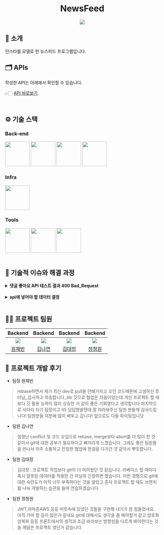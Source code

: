 

<div align="center">

<!-- logo -->

# NewsFeed


[<img src="https://img.shields.io/badge/프로젝트 기간-2025.02.10~2025.02.20-blue?style=flat&logo=&logoColor=white" />]()

</div> 

## 📝 소개
인스타를 모델로 한 뉴스피드 프로그램입니다.



## 🗂️ APIs
작성한 API는 아래에서 확인할 수 있습니다.

👉🏻 [API 바로보기](https://teamsparta.notion.site/18-19a2dc3ef51480caa081fd3986e05f14)


<br />

## ⚙ 기술 스택
### Back-end
<div>
<img src="https://github.com/yewon-Noh/readme-template/blob/main/skills/Java.png?raw=true" width="80">
<img src="https://github.com/yewon-Noh/readme-template/blob/main/skills/SpringBoot.png?raw=true" width="80">
<img src="https://github.com/yewon-Noh/readme-template/blob/main/skills/SpringDataJPA.png?raw=true" width="80">
<img src="https://github.com/yewon-Noh/readme-template/blob/main/skills/Mysql.png?raw=true" width="80">
</div>

### Infra
<div>
<img src="https://github.com/yewon-Noh/readme-template/blob/main/skills/AWSEC2.png?raw=true" width="80">
</div>

### Tools
<div>
<img src="https://github.com/yewon-Noh/readme-template/blob/main/skills/Github.png?raw=true" width="80">
<img src="https://github.com/yewon-Noh/readme-template/blob/main/skills/Notion.png?raw=true" width="80">
<img src="https://github.com/yewon-Noh/readme-template/blob/main/skills/Postman.png?raw=true" width="80">
</div>

<br />
 
## 🤔 기술적 이슈와 해결 과정

<details>
<summary><strong>댓글 좋아요 API 테스트 결과 400 Bad_Request</strong></summary>

### 💥 문제
댓글의 좋아요 API 테스트를 위해 댓글 작성 후, 댓글 작성자와 다른 사용자 토큰을 받아 좋아요 API 테스트를 실행한 결과, 콘솔 창에는 아무 에러도 없었지만 응답은 계속 `400 Bad Request`를 반환함.

#### 응답 코드 예시
```json
{
    "timestamp": "2025-02-19T11:45:54.129+00:00",
    "status": 400,
    "error": "Bad Request",
    "path": "/5/likes"
}
```
<br />

### 💥 원인
1. `comment` 엔티티에서 댓글의 좋아요 수를 저장하는 `likes_cnt` 필드가 `null`로 저장됨.
    
    **기존 코드:**
    ```java
    @Column(name = "likes_cnt")
    private Long likeCnt;
    ```
   
2. 본인 댓글에 좋아요를 누르면 에러가 발생하도록 구현하려 했으나, 잘못된 부정 연산자로 인해 오히려 남의 댓글에 좋아요를 하면 에러가 발생하는 문제 발생.
    
    **기존 코드:**
    ```java
    // 사용자의 댓글인지 검증
    if (!comment.getUser().getId().equals(userId)) {
        throw new ResponseStatusException(HttpStatus.BAD_REQUEST, "It's your feed");
    }
    ```
<br />

### 💡 해결
1. `likes_cnt` 값을 `0`으로 초기화하여 `null` 문제 해결.
    
    **수정 코드:**
    ```java
    @Column(name = "likes_cnt")
    private Long likeCnt = 0L;
    ```

2. 검증 로직에서 부정 연산자 제거하여 본인 댓글에만 좋아요를 할 수 없도록 수정.
    
    **수정 코드:**
    ```java
    // 사용자의 댓글인지 검증
    if (comment.getUser().getId().equals(userId)) {
        throw new ForbiddenException("본인이 작성한 댓글은 좋아요할 수 없습니다.");
    }
    ```
</details>

<br />

<details>
<summary><strong>api에 넣어야 할 데이터 결정</strong></summary>
</details>



<br />

## 💁‍♂️ 프로젝트 팀원
|                     Backend                     |                   Backend                    |                    Backend                     |                    Backend                     |
|:-----------------------------------------------:|:--------------------------------------------:|:----------------------------------------------:|:----------------------------------------------:|
| ![](https://github.com/wonchaebin.png?size=120) | ![](https://github.com/kny5579.png?size=120) | ![](https://github.com/Doritos38.png?size=120) | ![](https://github.com/ChungwonJ.png?size=120) |
|       [원채빈](https://github.com/wonchaebin)    |     [김나연](https://github.com/kny5579)      |    [김대정](https://github.com/Doritos38)       |      [정청원](https://github.com/ChungwonJ)      |


## 💬 프로젝트 개발 후기
* 팀장 원채빈
>rebase하면서 제가 최신 dev로 pull을 안해가지고 꼬인 코드때문에 고생하신 튜터님,,감사하고 죄송합니다,,bb 깃으로 협업은 처음이었는데 개인 프로젝트 할 때 보다 깃 활용 능력이 많이 상승한 거 같아 좋은 기회였다고 생각합니다 마지막으로 사다리 타기 팀장이고 I라 답답했을텐데 잘 따라와주신 팀원 분들께 감사드립니다! 팀원분들 덕분에 많이 배우고 갑니다! 앞으로도 다들 파이팅입니닷

* 팀원 김나연
> 엄청난 conflict 및 코드 꼬임으로 rebase, merge보다 abort를 더 많이 한 것 같아서  git에 대한 공부가 필요하다고 뼈저리게 느꼈습니다. 그래도 좋은 팀원들을 만나서 자주 소통하고 진정한 협업에 한걸음 다가간 것 같아서 뿌듯합니다.

* 팀원 김대정
> 김대정 : 프로젝트 작업보다 git이 더 어려웠던 것 같습니다. 리베이스 할 때마다 혹시 잘못된 데이터를 적용한 건 아닐까 긴장하면 했습니다. 이번 경험으로 git에 대한 숙련도가 아직 너무 부족하다는 것을 알았고 혼자 프로젝트 할 때도 브랜치를 나눠 개발하는 습관을 들여 연습하겠습니다.

* 팀원 정청원
>  JWT,아마존AWS 등등 머릿속에 있었던 것들을 구현해 내기가 참 힘들었네요. 아직 가야 할 길이 많은거 같네요 git에 대해서도 생각을 좀 해야할거 같고 암호화 암복화 등등 프론트에서의 생각과 조금 바라보는 방향성을 다르게 봐야한다는 것을 깨달은 프로젝트 였던거 같습니다.
